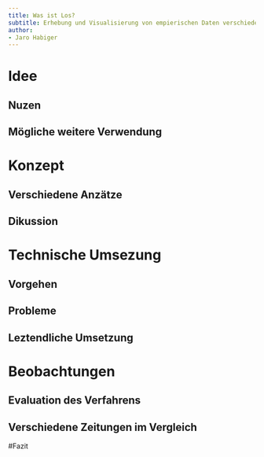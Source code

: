 ```yaml
---
title: Was ist Los?
subtitle: Erhebung und Visualisierung von empierischen Daten verschiedener Internet-Zeitungen
author:
- Jaro Habiger
---
```


# Idee
## Nuzen
## Mögliche weitere Verwendung

# Konzept
## Verschiedene Anzätze
## Dikussion

# Technische Umsezung
## Vorgehen
## Probleme
## Leztendliche Umsetzung 

# Beobachtungen
## Evaluation des Verfahrens
## Verschiedene Zeitungen im Vergleich

#Fazit
